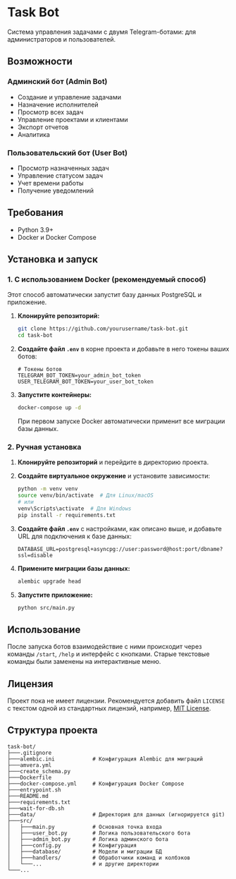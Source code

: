 # Task Bot

Система управления задачами с двумя Telegram-ботами: для администраторов и пользователей.

## Возможности

### Админский бот (Admin Bot)
- Создание и управление задачами
- Назначение исполнителей
- Просмотр всех задач
- Управление проектами и клиентами
- Экспорт отчетов
- Аналитика

### Пользовательский бот (User Bot)
- Просмотр назначенных задач
- Управление статусом задач
- Учет времени работы
- Получение уведомлений

## Требования

- Python 3.9+
- Docker и Docker Compose

## Установка и запуск

### 1. С использованием Docker (рекомендуемый способ)

Этот способ автоматически запустит базу данных PostgreSQL и приложение.

1.  **Клонируйте репозиторий:**
    ```bash
    git clone https://github.com/yourusername/task-bot.git
    cd task-bot
    ```

2.  **Создайте файл `.env`** в корне проекта и добавьте в него токены ваших ботов:
    ```env
    # Токены ботов
    TELEGRAM_BOT_TOKEN=your_admin_bot_token
    USER_TELEGRAM_BOT_TOKEN=your_user_bot_token
    ```

3.  **Запустите контейнеры:**
    ```bash
    docker-compose up -d
    ```

    При первом запуске Docker автоматически применит все миграции базы данных.

### 2. Ручная установка

1.  **Клонируйте репозиторий** и перейдите в директорию проекта.

2.  **Создайте виртуальное окружение** и установите зависимости:
    ```bash
    python -m venv venv
    source venv/bin/activate  # Для Linux/macOS
    # или
    venv\Scripts\activate  # Для Windows
    pip install -r requirements.txt
    ```

3.  **Создайте файл `.env`** с настройками, как описано выше, и добавьте URL для подключения к базе данных:
    ```env
    DATABASE_URL=postgresql+asyncpg://user:password@host:port/dbname?ssl=disable
    ```

4.  **Примените миграции базы данных:**
    ```bash
    alembic upgrade head
    ```

5.  **Запустите приложение:**
    ```bash
    python src/main.py
    ```

## Использование

После запуска ботов взаимодействие с ними происходит через команды `/start`, `/help` и интерфейс с кнопками. Старые текстовые команды были заменены на интерактивные меню.

## Лицензия

Проект пока не имеет лицензии. Рекомендуется добавить файл `LICENSE` с текстом одной из стандартных лицензий, например, [MIT License](https://opensource.org/licenses/MIT).

## Структура проекта

```
task-bot/
├───.gitignore
├───alembic.ini            # Конфигурация Alembic для миграций
├───amvera.yml
├───create_schema.py
├───Dockerfile
├───docker-compose.yml     # Конфигурация Docker Compose
├───entrypoint.sh
├───README.md
├───requirements.txt
├───wait-for-db.sh
├───data/                  # Директория для данных (игнорируется git)
├───src/
│   ├───main.py            # Основная точка входа
│   ├───user_bot.py        # Логика пользовательского бота
│   ├───admin_bot.py       # Логика админского бота
│   ├───config.py          # Конфигурация
│   ├───database/          # Модели и миграции БД
│   ├───handlers/          # Обработчики команд и колбэков
│   └───...                # и другие директории
└───...
```
